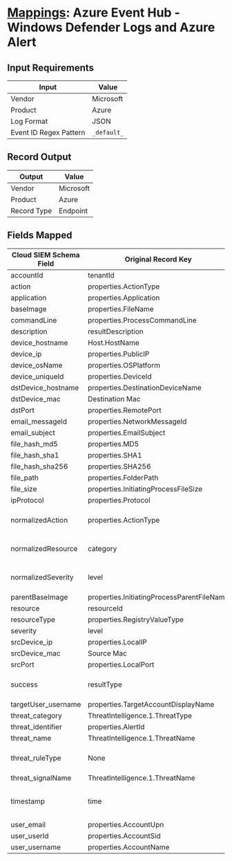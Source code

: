 # [Mappings](README.md): Azure Event Hub - Windows Defender Logs and Azure Alert

## Input Requirements

|Input|Value|
|-----|-----|
|Vendor|Microsoft|
|Product|Azure|
|Log Format|JSON|
|Event ID Regex Pattern|`_default_`|

## Record Output

|Output|Value|
|------|-----|
|Vendor|Microsoft|
|Product|Azure|
|Record Type|Endpoint|

## Fields Mapped

|Cloud SIEM Schema Field|Original Record Key|Notes|
|-----------------------|-------------------|-----|
|accountId|tenantId||
|action|properties.ActionType||
|application|properties.Application||
|baseImage|properties.FileName||
|commandLine|properties.ProcessCommandLine||
|description|resultDescription||
|device_hostname|Host.HostName||
|device_ip|properties.PublicIP||
|device_osName|properties.OSPlatform||
|device_uniqueId|properties.DeviceId||
|dstDevice_hostname|properties.DestinationDeviceName||
|dstDevice_mac|Destination Mac||
|dstPort|properties.RemotePort||
|email_messageId|properties.NetworkMessageId||
|email_subject|properties.EmailSubject||
|file_hash_md5|properties.MD5||
|file_hash_sha1|properties.SHA1||
|file_hash_sha256|properties.SHA256||
|file_path|properties.FolderPath||
|file_size|properties.InitiatingProcessFileSize||
|ipProtocol|properties.Protocol||
|normalizedAction|properties.ActionType|This is a lookup field. More info to come in the catalog later...|
|normalizedResource|category|This is a lookup field. More info to come in the catalog later...|
|normalizedSeverity|level|This is a lookup field. More info to come in the catalog later...|
|parentBaseImage|properties.InitiatingProcessParentFileName||
|resource|resourceId||
|resourceType|properties.RegistryValueType||
|severity|level||
|srcDevice_ip|properties.LocalIP||
|srcDevice_mac|Source Mac||
|srcPort|properties.LocalPort||
|success|resultType|This is a lookup field. More info to come in the catalog later...|
|targetUser_username|properties.TargetAccountDisplayName||
|threat_category|ThreatIntelligence.1.ThreatType||
|threat_identifier|properties.AlertId||
|threat_name|ThreatIntelligence.1.ThreatName||
|threat_ruleType|None|The static text `direct` is populated in this schema field.|
|threat_signalName|ThreatIntelligence.1.ThreatName||
|timestamp|time|We expect the orginal record value of `time` is in the format `yyyy-MM-dd'T'HH:mm:ss.SSSSSSSZ`|
|user_email|properties.AccountUpn||
|user_userId|properties.AccountSid||
|user_username|properties.AccountName||

